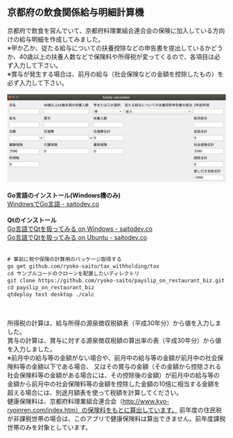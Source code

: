 ## 京都府の飲食関係給与明細計算機<br>

京都府で飲食を営んでいて、京都府料理業組合連合会の保険に加入している方向けの給与明細を作成してみました。<br>
※甲か乙か、従たる給与についての扶養控除などの申告書を提出しているかどうか、40歳以上の扶養人数などで保険料や所得税が変ってくるので、各項目は必ず入力して下さい。<br>
※賞与が発生する場合は、前月の給与（社会保険などの金額を控除したもの）を必ず入力して下さい。
<br><br>
![サンプル画像](https://github.com/ryoko-saito/payslip_on_restaurant_biz/blob/master/img/payslip_calc.jpg)
<br><br>
**Go言語のインストール(Windows機のみ)**<br>
[WindowsでGo言語 - saitodev.co](https://saitodev.co/article/1569)
<br><br>
**Qtのインストール**<br>
[Go言語でQtを扱ってみる on Windows - saitodev.co](https://saitodev.co/article/1956)<br>
[Go言語でQtを扱ってみる on Ubuntu - saitodev.co](https://saitodev.co/article/1949)
<br><br>
```
# 事前に税や保険の計算用のパッケージ取得する
go get github.com/ryoko-saito/tax_withholding/tax
cd サンプルコードのクローンを配置したいディレクトリ
git clone https://github.com/ryoko-saito/payslip_on_restaurant_biz.git
cd payslip_on_restaurant_biz
qtdeploy test desktop ./calc
```
<br><br>
所得税の計算は、給与所得の源泉徴収税額表（平成30年分）から値を入力しました。<br>
賞与の計算は、賞与に対する源泉徴収税額の算出率の表（平成30年分）から値を入力しました。<br>
※前月中の給与等の金額がない場合や、前月中の給与等の金額が前月中の社会保険料等の金額以下である場合、
又はその賞与の金額（その金額から控除される社会保険料等の金額がある場合には、その控除後の金額）が前月中の給与等の
金額から前月中の社会保険料等の金額を控除した金額の10倍に相当する金額を超える場合には、別途月額表を使って税額を計算してください。<br>
健康保険料は、京都府料理業組合連合会（http://www.kyo-ryoinren.com/index.htm）の保険料をもとに算出しています。
前年度の住民税が非課税世帯の場合は、このアプリで健康保険料は算出できません。前年度課税世帯のみを対象としています。
　
